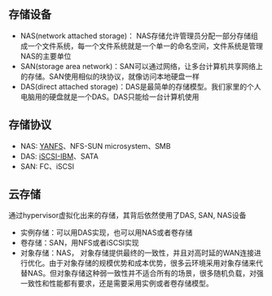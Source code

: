 ## 存储设备

+ NAS(network attached storage)： NAS存储允许管理员分配一部分存储组成一个文件系统，每一个文件系统就是一个单一的命名空间，文件系统是管理NAS的主要单位
+ SAN(storage area network)：SAN可以通过网络，让多台计算机共享网络上的存储。SAN使用相似的块协议，就像访问本地硬盘一样
+ DAS(direct attached storage)：DAS是最简单的存储模型。我们家里的个人电脑用的硬盘就是一个DAS。DAS只能给一台计算机使用

## 存储协议

+ NAS: [YANFS](https://blogs.oracle.com/shepler/entry/yanfs_is_the_new_webnfs)、NFS-SUN microsystem、SMB
+ DAS: [iSCSI-IBM](http://searchstorage.techtarget.com/definition/iSCSI)、SATA
+ SAN: FC、iSCSI

## 云存储

通过hypervisor虚拟化出来的存储，其背后依然使用了DAS, SAN, NAS设备

+ 实例存储：可以用DAS实现，也可以用NAS或者卷存储
+ 卷存储：SAN，用NFS或者iSCSI实现
+ 对象存储：NAS， 对象存储提供最终的一致性，并且对高时延的WAN连接进行优化。由于对象存储的规模优势和成本优势，很多云环境采用对象存储来代替NAS。但对象存储这种弱一致性并不适合所有的场景，很多随机负载，对强一致性和性能都有要求，还是需要采用实例或者卷存储模型。


